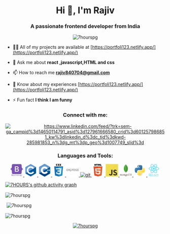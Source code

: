 

<h1 align="center">Hi 👋, I'm Rajiv</h1>
<h3 align="center">A passionate frontend developer from India</h3>
<!-- <img align="center" alt="Coding" width="300" src="https://images-wixmp-ed30a86b8c4ca887773594c2.wixmp.com/f/5e0aa6a6-1889-4ff3-8223-50275c288d0f/dc3x8rj-8941eb25-a80b-47c8-beb2-2152965e190e.gif?token=eyJ0eXAiOiJKV1QiLCJhbGciOiJIUzI1NiJ9.eyJzdWIiOiJ1cm46YXBwOjdlMGQxODg5ODIyNjQzNzNhNWYwZDQxNWVhMGQyNmUwIiwiaXNzIjoidXJuOmFwcDo3ZTBkMTg4OTgyMjY0MzczYTVmMGQ0MTVlYTBkMjZlMCIsIm9iaiI6W1t7InBhdGgiOiJcL2ZcLzVlMGFhNmE2LTE4ODktNGZmMy04MjIzLTUwMjc1YzI4OGQwZlwvZGMzeDhyai04OTQxZWIyNS1hODBiLTQ3YzgtYmViMi0yMTUyOTY1ZTE5MGUuZ2lmIn1dXSwiYXVkIjpbInVybjpzZXJ2aWNlOmZpbGUuZG93bmxvYWQiXX0.7NrEaV6lZLbG8okjQzfYlBP71M07_AtrzP2KuDpMLi0"> -->

<p align="center"> <img src="https://komarev.com/ghpvc/?username=7hourspg&label=Profile%20views&color=0e75b6&style=flat" alt="7hourspg" /> </p>



- 👨‍💻 All of my projects are available at [https://portfoli123.netlify.app/](https://portfoli123.netlify.app/)

- 💬 Ask me about **react ,javascript,HTML and css**

- 📫 How to reach me **rajiv840704@gmail.com**

- 📄 Know about my experiences [https://portfoli123.netlify.app/](https://portfoli123.netlify.app/)

- ⚡ Fun fact **I think I am funny**

<h3 align="center">Connect with me:</h3>
<p align="center">
<a href="https://linkedin.com/in/https://www.linkedin.com/feed/?trk=sem-ga_campid%3d14650114791_asid%3d127961666580_crid%3d601257986851_kw%3dlinkedin_d%3dc_tid%3dkwd-285981853_n%3dg_mt%3dp_geo%3d1007749_slid%3d" target="blank"><img align="center" src="https://raw.githubusercontent.com/rahuldkjain/github-profile-readme-generator/master/src/images/icons/Social/linked-in-alt.svg" alt="https://www.linkedin.com/feed/?trk=sem-ga_campid%3d14650114791_asid%3d127961666580_crid%3d601257986851_kw%3dlinkedin_d%3dc_tid%3dkwd-285981853_n%3dg_mt%3dp_geo%3d1007749_slid%3d" height="30" width="40" /></a>
</p>

<h3 align="center">Languages and Tools:</h3>
<p align="center"> <a href="https://getbootstrap.com" target="_blank" rel="noreferrer"> <img src="https://raw.githubusercontent.com/devicons/devicon/master/icons/bootstrap/bootstrap-plain-wordmark.svg" alt="bootstrap" width="40" height="40"/> </a> <a href="https://www.cprogramming.com/" target="_blank" rel="noreferrer"> <img src="https://raw.githubusercontent.com/devicons/devicon/master/icons/c/c-original.svg" alt="c" width="40" height="40"/> </a> <a href="https://www.w3schools.com/cpp/" target="_blank" rel="noreferrer"> <img src="https://raw.githubusercontent.com/devicons/devicon/master/icons/cplusplus/cplusplus-original.svg" alt="cplusplus" width="40" height="40"/> </a> <a href="https://www.w3schools.com/css/" target="_blank" rel="noreferrer"> <img src="https://raw.githubusercontent.com/devicons/devicon/master/icons/css3/css3-original-wordmark.svg" alt="css3" width="40" height="40"/> </a> <a href="https://expressjs.com" target="_blank" rel="noreferrer"> <img src="https://raw.githubusercontent.com/devicons/devicon/master/icons/express/express-original-wordmark.svg" alt="express" width="40" height="40"/> </a> <a href="https://git-scm.com/" target="_blank" rel="noreferrer"> <img src="https://www.vectorlogo.zone/logos/git-scm/git-scm-icon.svg" alt="git" width="40" height="40"/> </a> <a href="https://www.w3.org/html/" target="_blank" rel="noreferrer"> <img src="https://raw.githubusercontent.com/devicons/devicon/master/icons/html5/html5-original-wordmark.svg" alt="html5" width="40" height="40"/> </a> <a href="https://developer.mozilla.org/en-US/docs/Web/JavaScript" target="_blank" rel="noreferrer"> <img src="https://raw.githubusercontent.com/devicons/devicon/master/icons/javascript/javascript-original.svg" alt="javascript" width="40" height="40"/> </a> <a href="https://www.mongodb.com/" target="_blank" rel="noreferrer"> <img src="https://raw.githubusercontent.com/devicons/devicon/master/icons/mongodb/mongodb-original-wordmark.svg" alt="mongodb" width="40" height="40"/> </a> <a href="https://www.python.org" target="_blank" rel="noreferrer"> <img src="https://raw.githubusercontent.com/devicons/devicon/master/icons/python/python-original.svg" alt="python" width="40" height="40"/> </a> <a href="https://reactjs.org/" target="_blank" rel="noreferrer"> <img src="https://raw.githubusercontent.com/devicons/devicon/master/icons/react/react-original-wordmark.svg" alt="react" width="40" height="40"/> </a> </p>

[![7HOURS's github activity graph](https://activity-graph.herokuapp.com/graph?username=7hourspg&theme=merko)](https://github.com/7hourspg/github-readme-activity-graph)

<p><img align="center" src="https://github-readme-stats.vercel.app/api/top-langs?username=7hourspg&show_icons=true&locale=en&layout=compact&theme=merko" alt="7hourspg" /></p>

<p>&nbsp;<img align="center" src="https://github-readme-stats.vercel.app/api?username=7hourspg&show_icons=true&locale=en&&theme=merko" alt="7hourspg" /></p>

<p><img align="center" src="https://github-readme-streak-stats.herokuapp.com/?user=7hourspg&theme=merko" alt="7hourspg" /></p>
<p align="center"> <a href="https://github.com/ryo-ma/github-profile-trophy"><img src="https://github-profile-trophy.vercel.app/?username=7hourspg&theme=tokyonight" alt="7hourspg" /></a> </p>
